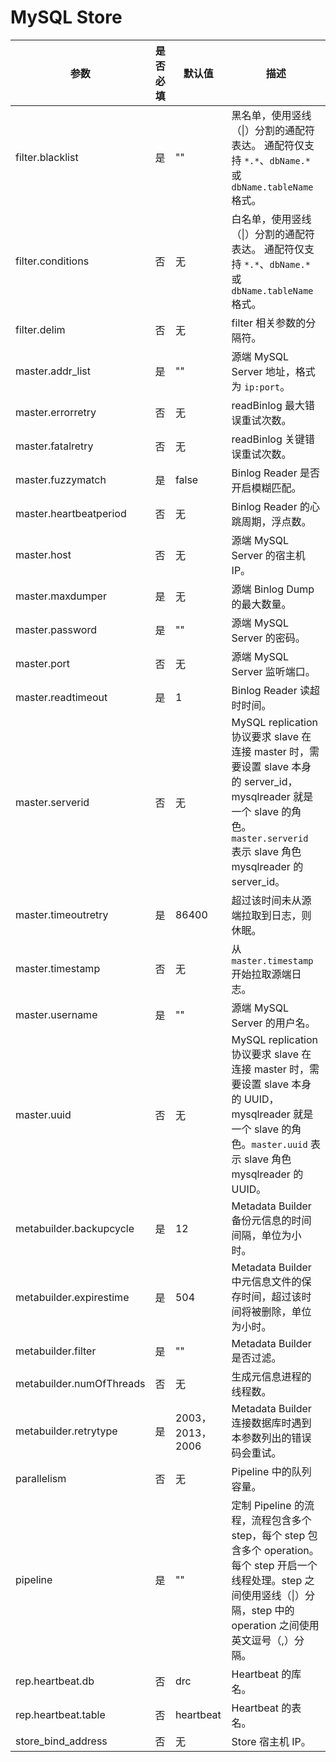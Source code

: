 # MySQL Store 

|            参数            | 是否必填 |      默认值       |                                                                          描述                                                                          |
|--------------------------|------|----------------|------------------------------------------------------------------------------------------------------------------------------------------------------|
| filter.blacklist         | 是    | ""             | 黑名单，使用竖线（\|）分割的通配符表达。 通配符仅支持 `*.*`、`dbName.*` 或 `dbName.tableName` 格式。                                                               |
| filter.conditions        | 否    | 无              |  白名单，使用竖线（\|）分割的通配符表达。 通配符仅支持 `*.*`、`dbName.*` 或 `dbName.tableName` 格式。                                              |
| filter.delim             | 否    | 无              | filter 相关参数的分隔符。                                                                                                                                     |
| master.addr_list         | 是    | ""             | 源端 MySQL Server 地址，格式为 `ip:port`。                                                                                                                    |
| master.errorretry        | 否    | 无              | readBinlog 最大错误重试次数。                                                                                                                                 |
| master.fatalretry        | 否    | 无              | readBinlog 关键错误重试次数。                                                                                                                                 |
| master.fuzzymatch        | 是    | false          | Binlog Reader 是否开启模糊匹配。                                                                                                                              |
| master.heartbeatperiod   | 否    | 无              | Binlog Reader 的心跳周期，浮点数。                                                                                                                             |
| master.host              | 否    | 无              | 源端 MySQL Server 的宿主机 IP。                                                                                                                             |
| master.maxdumper         | 是    | 无              | 源端 Binlog Dump 的最大数量。                                                                                                                                |
| master.password          | 是    | ""             | 源端 MySQL Server 的密码。                                                                                                                                 |
| master.port              | 否    | 无              | 源端 MySQL Server 监听端口。                                                                                                                                |
| master.readtimeout       | 是    | 1              | Binlog Reader 读超时时间。                                                                                                                                 |
| master.serverid          | 否    | 无              | MySQL replication 协议要求 slave 在连接 master 时，需要设置 slave 本身的 server_id，mysqlreader 就是一个 slave 的角色。`master.serverid` 表示 slave 角色 mysqlreader 的 server_id。 |
| master.timeoutretry      | 是    | 86400          | 超过该时间未从源端拉取到日志，则休眠。                                                                                                                                  |
| master.timestamp         | 否    | 无              | 从 `master.timestamp` 开始拉取源端日志。                                                                                                                       |
| master.username          | 是    | ""             | 源端 MySQL Server 的用户名。                                                                                                                                |
| master.uuid              | 否    | 无              | MySQL replication 协议要求 slave 在连接 master 时，需要设置 slave 本身的 UUID，mysqlreader 就是一个 slave 的角色。`master.uuid` 表示 slave 角色 mysqlreader 的 UUID。               |
| metabuilder.backupcycle  | 是    | 12             | Metadata Builder 备份元信息的时间间隔，单位为小时。                                                                                                                   |
| metabuilder.expirestime  | 是    | 504            | Metadata Builder 中元信息文件的保存时间，超过该时间将被删除，单位为小时。                                                                                                        |
| metabuilder.filter       | 是    | ""             | Metadata Builder 是否过滤。                                                                                                                               |
| metabuilder.numOfThreads | 否    | 无              | 生成元信息进程的线程数。                                                                                                                                         |
| metabuilder.retrytype    | 是    | 2003，2013，2006 | Metadata Builder 连接数据库时遇到本参数列出的错误码会重试。                                                                                                               |
| parallelism              | 否    | 无              | Pipeline 中的队列容量。                                                                                                                                     |
| pipeline                 | 是    | ""             | 定制 Pipeline 的流程，流程包含多个 step，每个 step 包含多个 operation。每个 step 开启一个线程处理。step 之间使用竖线（\|）分隔，step 中的 operation 之间使用英文逗号（,）分隔。                               |
| rep.heartbeat.db         | 否    | drc            | Heartbeat 的库名。                                                                                                                                       |
| rep.heartbeat.table      | 否    | heartbeat      | Heartbeat 的表名。                                                                                                                                       |
| store_bind_address       | 否    | 无              | Store 宿主机 IP。                                                                                                                                        |